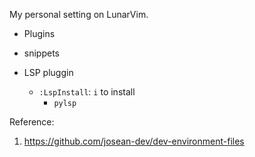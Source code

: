 My personal setting on LunarVim.

- Plugins
- snippets

- LSP pluggin
  - `:LspInstall`: `i` to install
    - `pylsp`

Reference:

1. https://github.com/josean-dev/dev-environment-files
